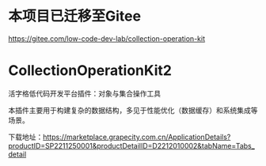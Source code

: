 # 本项目已迁移至Gitee
https://gitee.com/low-code-dev-lab/collection-operation-kit
# CollectionOperationKit2
活字格低代码开发平台插件：对象与集合操作工具

本插件主要用于构建复杂的数据结构，多见于性能优化（数据缓存）和系统集成等场景。

下载地址：https://marketplace.grapecity.com.cn/ApplicationDetails?productID=SP2211250001&productDetailID=D2212010002&tabName=Tabs_detail
